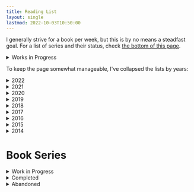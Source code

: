 ```yaml
---
title: Reading List
layout: single
lastmod: 2022-10-03T10:50:00
---
```


I generally strive for a book per week, but this is by no means a steadfast goal. For a list of series and their status, check [the bottom of this page](#book-series).

<details><summary>Works in Progress</summary>
<ul>
<li>Norman Boutin - Empress Theresa</li>
<li>Liu Cixin - The Three-Body Problem</li>
</ul>
</details>

To keep the page somewhat manageable, I've collapsed the lists by years:

<details><summary>2022</summary>
<ul>
<li>Tade Thompson - Rosewater</li>
<li>Tobias Buckell - The Placement Agency</li>
<li>Sarah Gailey - Drones to Ploughshares</li>
<li>Terry Pratchett - Night Watch</li>
<li>Terry Pratchett - The Wee Free Men</li>
<li>Pat Cadigan - The Final Performance of the Amazing Ralphie</li>
<li>Terry Pratchett - Monstrous Regiment</li>
<li>Terry Pratchett - A Hat Full of Sky</li>
<li>Mary Robinette Kowal - The Relentless Moon</li>
<li>Terry Pratchett - Going Postal</li>
<li>Terry Pratchett - Thud!</li>
<li>Stephen King - Afterlife</li>
<li>Terry Pratchett - Wintersmith</li>
<li>Terry Pratchett - Unseen Academicals</li>
<li>Terry Pratchett - Making Money</li>
<li>Terry Pratchett - I Shall Wear Midnight</li>
<li>Terry Pratchett - Snuff</li>
<li>Terry Pratchett - Raising Steam</li>
<li>Terry Pratchett - The Shepherd's Crown</li>
<li>Jeff VanderMeer - Authority</li>
<li>Jeff VanderMeer - Acceptance</li>
<li>Kim Stanley Robinson - New York 2140</li>
<li>Paolo Bacigalupi - Pump Six</li>
<li>Paolo Bacigalupi - The People of Sand and Slag</li>
<li>Jim Butcher - Storm Front</li>
<li>Kim Stanley Robinson - The Ministry for the Future</li>
<li>Tade Thompson - The Rosewater Insurrection</li>
<li>Stanis&lstrok;aw Lem - The Cyberiad</li>
<li>Adrian Tchaikovsky - Firewalkers</li>
<li>John Scalzi - Lock In</li>
<li>John Scalzi - Unlocked</li>
<li>David Wong - Futuristic Violence and Fancy Suits</li>
<li>John Scalzi - Head On</li>
<li>John Scalzi - Murder by Other Means</li>
<li>John Scalzi - The Human Division</li>
<li>John Scalzi - The Kaiju Preservation Society</li>
<li>John Scalzi - The End of All Things</li>
<li>David Wong - Zoey Punches the Future in the Dick</li>
<li>Philip K Dick - Colony</li>
<li>Paolo Bacigalupi - The Water Knife</li>
<li>Jared Diamond - Collapse</li>
<li>Roger Zelazny - Lord of Light</li>
<li>C C Finlay - Time Bomb Time</li>
<li>Paolo Bacigalupi - The Calorie Man</li>
<li>Neal Stephenson - Seveneves</li>
</ul>
</details>

<details><summary>2021</summary>
<ul>
<li>Edgar Rice Burroughs - A Princess of Mars</li>
<li>Bill Hammack - Fatal Flight</li>
<li>Madeleine L'Engle - A Wrinkle in Time</li>
<li>Jo Nesb&oslash; - Headhunters</li>
<li>Michael Wall - Out There</li>
<li>Yahtzee Croshaw - Differently Morphous</li>
<li>Jessica Bruder - Nomadland</li>
<li>David Graeber - Bullshit Jobs</li>
<li>Terry Pratchett - The Last Hero</li>
<li>Terry Bisson - Bears Discover Fire, and Other Stories</li>
<li>Terry Pratchett - The Amazing Maurice and His Educated Rodents</li>
<li>Albert-László Barabási - Bursts</li>
<li>Stephen King - 1408</li>
<li>John Twelve Hawks - The Traveler</li>
<li>Mira Grant - Parasite</li>
<li>Mary Robinette Kowal - The Fated Sky</li>
<li>Tsugumi Ohba - Death Note Volume 3</li>
<li>Monica Hughes - Devil on My Back</li>
<li>Esther Friesner - A Birthday</li>
<li>Martha Wells - Network Effect</li>
<li>Mira Grant - Symbiont</li>
<li>Mary Robinette Kowal - The Lady Astronaut of Mars</li>
<li>Seanan McGuire - Sparrow Hill Road</li>
<li>V E Schwab - Vicious</li>
<li>Stephen King - The Colorado Kid</li>
<li>V E Schwab - Vengeful</li>
<li>Barry J Hutchison - Dial D for Deadman</li>
<li>Connie Willis - At the Realto</li>
<li>Barry J Hutchison - Dead Inside</li>
<li>Mira Grant - Chimera</li>
<li>August Marion - Vegetablemen in Peanut Town</li>
<li>Martha Wells - Fugitive Telemetry</li>
<li>Barry J Hutchison - Dead in the Water</li>
<li>Andy Weir - Project Hail Mary</li>
<li>Ernest Cline - Armada</li>
<li>Isaac Asimov - Foundation</li>
<li>Isaac Asimov - Foundation and Empire</li>
<li>Isaac Asimov - Second Foundation</li>
<li>Samuel R Delany - Babel-17</li>
<li>James S A Corey - Leviathan Wakes</li>
<li>James S A Corey - Caliban's War</li>
<li>Richard Ayoade - The Grip of Film</li>
<li>Lynne Martin - Home Sweet Anywhere</li>
<li>James S A Corey - Abaddon's Gate</li>
<li>James S A Corey - Cibola Burn</li>
<li>James S A Corey - Nemesis Games</li>
<li>James S A Corey - Babylon's Ashes</li>
<li>James S A Corey - Persepolis Rising</li>
<li>James S A Corey - Tiamat's Wrath</li>
<li>James S A Corey - Drive</li>
<li>James S A Corey - The Churn</li>
<li>James S A Corey - The Expanse Origins</li>
<li>James S A Corey - Gods of Risk</li>
<li>James S A Corey - The Vital Abyss</li>
<li>James S A Corey - Strange Dogs</li>
<li>Ray Bradbury - A Sound of Thunder</li>
<li>Frank Herbert - Dune</li>
<li>Bob Mortimer - And Away...</li>
<li>James S A Corey - The Butcher of Anderson Station</li>
<li>James S A Corey - The Last Flight of the Cassandra</li>
<li>James S A Corey - Leviathan Falls</li>
<li>James S A Corey - Auberon</li>
</ul>
</details>

<details><summary>2020</summary>
<ul>
<li>Iain M Banks - The Player of Games</li>
<li>Iain M Banks - The State of the Art</li>
<li>Robert Harris - The Fear Index</li>
<li>Iain M Banks - Use of Weapons</li>
<li>Junji Ito - Frankenstein</li>
<li>John Scalzi - Zoe's Tale</li>
<li>Junji Ito - Smashed</li>
<li>Peter Watts - Blindsight</li>
<li>Philip K Dick - Confessions of a Crap Artist</li>
<li>Tsugumi Ohba - Death Note Volume 1</li>
<li>Philip Reeve - Infernal Devices</li>
<li>Tsugumi Ohba - Death Note Volume 2</li>
<li>Robert A Heinlein - Have Space Suit, Will Travel</li>
<li>China Miéville - Embassytown</li>
<li>Erlend Loe - Naiv.Super.</li>
<li>Junji Ito - Junji Ito's Cat Diary: Yon &amp; Mu</li>
<li>Martha Wells - Compulsory</li>
<li>Stephen King - Secret Window, Secret Garden</li>
<li>Yahtzee Croshaw - Mogworld</li>
<li>David Wong - What the Hell Did I Just Read</li>
<li>George R R Martin - Nightflyers</li>
<li>George R R Martin - Override</li>
<li>George R R Martin - Weekend in a War Zone</li>
<li>George R R Martin - And Seven Times Never Kill Man</li>
<li>George R R Martin - Nor the Many-Colored Fires of a Star Ring</li>
<li>George R R Martin - A Song for Lya</li>
<li>Peter Watts - The Things</li>
<li>Terry Pratchett - The Truth</li>
<li>Stephen King - Gwendy's Button Box </li>
<li>Stephen King - The Music Room</li>
<li>Philip Reeve - A Darkling Plain</li>
<li>Dennis E Taylor - We Are Legion (We Are Bob)</li>
<li>Stephen King - Elevation</li>
<li>Stephen King - Laurie</li>
<li>Dennis E Taylor - For We Are Many</li>
<li>Dennis E Taylor - All These Worlds</li>
<li>John Steakley - Armor</li>
<li>Richard Ayoade - Ayoade on Top</li>
<li>John Scalzi - The Last Emperox</li>
<li>Dennis E Taylor - Heaven's River</li>
<li>Ernest Cline - Ready Player Two</li>
<li>MT Anderson - Feed</li>
</ul>
</details>

<details><summary>2019</summary>
<ul>
<li>Adam Mansbach - Go the Fuck to Sleep</li>
<li>Philip Reeve - Predator's Gold</li>
<li>Terry Pratchett - Hogfather</li>
<li>Junji Ito - Fixed Face</li>
<li>Stephen King - The Jaunt</li>
<li>Stephen King - End of Watch</li>
<li>Junji Ito - Tomie</li>
<li>Shirley Jackson - The Haunting of Hill House</li>
<li>John Scalzi - The Ghost Brigades</li>
<li>Terry Pratchett - Jingo</li>
<li>Adam Mansbach - You Have to Fucking Eat</li>
<li>MK England - The Disasters</li>
<li>John Scalzi - The Last Colony</li>
<li>Oliver Langmead - Dark Star</li>
<li>Warren Ellis - Trees</li>
<li>Ann Leckie - Ancillary Justice</li>
<li>Gary Taubes - Why We Get Fat</li>
<li>Drew Magary - The Postmortal</li>
<li>Junji Ito - Near Miss</li>
<li>Junji Ito - Meet Again</li>
<li>John Scalzi - The Other Large Thing</li>
<li>Junji Ito - Shiver</li>
<li>John Scalzi - The Collapsing Empire</li>
<li>Dilwyn Horvat - Operation Titan</li>
<li>Matthew P Walker - Why We Sleep</li>
<li>Stephen King - Rage</li>
<li>Kim Stanley Robinson - Blue Mars</li>
<li>John Scalzi - The Consuming Fire</li>
<li>Ottessa Moshfegh - My Year of Rest and Relaxation</li>
<li>Terry Pratchett - Thief of Time</li>
<li>Terry Pratchett - The Last Continent</li>
<li>Terry Pratchett - Carpe Jugulum</li>
<li>Naoki Urasawa - Pluto 1</li>
<li>Naoki Urasawa - Pluto 2</li>
<li>Terry Pratchett - The Fifth Elephant</li>
<li>Neil Gaiman - American Gods</li>
<li>Martha Wells - All Systems Red</li>
<li>Naoki Urasawa - Pluto 3</li>
<li>Martha Wells - Artificial Condition</li>
<li>Martha Wells - Rogue Protocol</li>
<li>Martha Wells - Exit Strategy</li>
<li>Naoki Urasawa - Pluto 4</li>
<li>Yuval Noah Harari - Homo Deus</li>
<li>Naoki Urasawa - Pluto 5</li>
<li>Stephen King - Cell</li>
<li>Stephen King - The Long Walk</li>
<li>Naoki Urasawa - Pluto 6</li>
<li>Ryan North - Machine of Death</li>
<li>Stephen King - The Shining</li>
<li>Naoki Urasawa - Pluto 7</li>
<li>Naoki Urasawa - Pluto 8</li>
<li>Mary Robinette Kowal - The Calculating Stars</li>
<li>Mary Robinette Kowal - We Interrupt This Broadcast</li>
<li>Stephen King - Doctor Sleep</li>
<li>Yahtzee Croshaw - Will Destroy the Galaxy for Cash</li>
<li>Iain M Banks - Consider Phlebas</li>
<li>Philip Pullman - Northern Lights</li>
<li>Philip Pullman - The Subtle Knife</li>
<li>Philip Pullman - The Amber Spyglass</li>
</ul>
</details>

<details><summary>2018</summary>
<ul>
<li>Andrew Weir - Artemis</li>
<li>Terry Pratchett - The Colour of Magic</li>
<li>Terry Pratchett - The Light Fantastic</li>
<li>Terry Pratchett - Equal Rites</li>
<li>Terry Pratchett - Mort</li>
<li>Terry Pratchett - Sourcery</li>
<li>Terry Pratchett - Wyrd Sisters</li>
<li>Charles Forsman - The End of the Fucking World</li>
<li>Terry Pratchett - Pyramids</li>
<li>Terry Pratchett - Guards! Guards!</li>
<li>Terry Pratchett - Eric</li>
<li>Terry Pratchett - Moving Pictures</li>
<li>Manu Saadia - Trekonomics The Economics of Star Trek</li>
<li>Terry Pratchett - Reaper Man</li>
<li>Tim Marshall - Prisoners of Geography</li>
<li>Terry Pratchett - Witches Abroad</li>
<li>Yuval Noah Harari - Sapiens</li>
<li>Alan Moore - Batman The Killing Joke</li>
<li>Terry Pratchett - Death and What Comes Next</li>
<li>Terry Pratchett - Small Gods</li>
<li>Stephen King - Finders Keepers</li>
<li>Neal Shusterman - Unwind</li>
<li>Sam Harris - Wake Up A Guide to Spirituality Without Religion</li>
<li>Terry Pratchett - Lords and Ladies</li>
<li>Terry Pratchett - Theatre of Cruelty</li>
<li>Terry Pratchett - Men at Arms</li>
<li>Stephen King - The Langoliers</li>
<li>Jon Nielson - Look</li>
<li>Terry Pratchett - Troll Bridge</li>
<li>Terry Pratchett - Soul Music</li>
<li>Terry Pratchett - Interesting Times</li>
<li>Hitoshi Iwaaki - Parasyte</li>
<li>Junji Ito - The Enigma of Amigara Fault</li>
<li>One - Onepunch-Man 1</li>
<li>Terry Pratchett - Maskerade</li>
<li>Junji Ito - Uzumaki</li>
<li>Yahtzee Croshaw - Jam</li>
<li>Jeff VanderMeer - Annihilation</li>
<li>Anthony Horowitz - Oblivion</li>
<li>Joe Haldeman - More Than the Sum of His Parts</li>
<li>Kim Stanley Robinson - Red Mars</li>
<li>Junju Ito - Children of the Earth</li>
<li>Orson Scott Card - Speaker for the Dead</li>
<li>Terry Pratchett - Feet of Clay</li>
<li>Robert Silverberg - The Book of Skulls</li>
<li>Junji Ito - Gyo</li>
<li>Gillian Flynn - The Grownup</li>
<li>Kim Stanley Robinson - Green Mars</li>
<li>Philip Reeve - Mortal Engines</li>
</ul>
</details>

<details><summary>2017</summary>
<ul>
<li>David Wolman - The End of Money</li>
<li>John Scalzi - The Dispatcher</li>
<li>Patrick Ness - A Monster Calls</li>
<li>Suzanne Collins - Mockingjay</li>
<li>John Temple - American Pain</li>
<li>Suzanne Collins - The Hunger Games</li>
<li>John Scalzi - Redshirts</li>
<li>Yahtzee Croshaw - Will Save the Galaxy for Food</li>
<li>John P Logsdon - Starliner</li>
<li>Shirley Jackson - We Have Always Lived in the Castle</li>
<li>Albert Camus - The Stranger</li>
<li>Alan Weisman - The World Without Us</li>
<li>Anu Partanen - The Nordic Theory of Everything</li>
<li>Anthony Horowitz - Necropolis</li>
<li>Michel Faber - Under the Skin</li>
<li>Ben Goldacre - Bad Science</li>
<li>Blake Crouch - Wayward</li>
<li>Blake Crouch - Pines</li>
<li>Blake Crouch - The Last Town</li>
<li>J K Rowling - The Philosophers Stone</li>
<li>J K Rowling - The Chamber of Secrets</li>
<li>J K Rowling - The Prisoner of Azkaban</li>
<li>Michael Chabon - The Yiddish Policemens Union</li>
<li>Arthur C Clarke - The Fountains of Paradise</li>
<li>Stephen King - Mr Mercedes</li>
<li>J K Rowling - The Goblet of Fire</li>
<li>J K Rowling - The Order of the Phoenix</li>
<li>J K Rowling - The Half-Blood Prince</li>
<li>Philip K Dick - The Impossible Planet</li>
<li>Philip K Dick - The Hood Maker</li>
<li>J K Rowling - The Deathly Hallows</li>
<li>Philip K Dick - The Commuter</li>
<li>Alfred Bester - The Stars My Destination</li>
<li>Louis Sachar - Holes</li>
<li>Arthur C Clark - Childhood's End</li>
<li>Andy Weir - The Egg</li>
<li>Stephen King - Misery</li>
<li>John Scalzi - Old Man's War</li>
</ul>
</details>

<details><summary>2016</summary>
<ul>
<li>José Saramago - Blindness</li>
<li>Philip K Dick - Vulcans Hammer</li>
<li>Philip K Dick - Paycheck</li>
<li>Daryl Gregory - Afterparty</li>
<li>Warren Ellis - Gun Machine</li>
<li>Ward Moore - Greener Than You Think</li>
<li>Greg Sestero &amp; Tom Bissell - The Disaster Artist</li>
<li>H P Lovecraft - The Shunned House</li>
<li>Philip K Dick - Our Friends From Frolix 8</li>
<li>Anthony Horowitz - Ravens Gate</li>
<li>Philip K Dick - Clans of the Alphane Moon</li>
<li>Matt Haig - The Humans</li>
<li>Spider Robinson - The Callahan Chronicles</li>
<li>H G Wells - The Time Machine</li>
<li>Paula Hawkins - The Girl on the Train</li>
<li>Cormack McCarthy - No Country for Old Men</li>
<li>Philip K Dick - Lies, Inc.</li>
<li>Kurt Vonnegut - Cats Cradle</li>
<li>Philip K Dick - Nick and the Glimmung</li>
<li>Philip K Dick - The Game Players of Titan</li>
<li>Randall Munroe - What If?</li>
<li>Philip K Dick - Counter Clock World</li>
<li>Philip K Dick - Dr Futurity</li>
<li>Kim Stanley Robinson - Aurora</li>
<li>Philip K Dick - VALIS</li>
<li>J G Ballard - High-Rise</li>
<li>Anthony Horowitz - Evil Star</li>
<li>Greg Bear - Hull Zero Three</li>
<li>Gregory Benford - Timescape</li>
<li>Philip K Dick - The Divine Invasion</li>
<li>Philip K Dick - The Transmigration of Timothy Archer</li>
<li>Ray Bradbury - Fahrenheit 451</li>
<li>Walter M Miller - A Canticle for Leibowitz</li>
<li>Olaf Stapledon - Star Maker</li>
<li>Orson Scott Card - Enders Game</li>
<li>Frederick Pohl - Beyond the Blue Event Horizon</li>
<li>H P Lovecraft - At the Mountains of Madness</li>
<li>William Shatner - TekWar</li>
<li>Warren Ellis - Crooked Little Vein</li>
<li>F Scott Fitzgerald - The Great Gatsby</li>
<li>Fredrik Backman - A Man Called Ove</li>
<li>Maurice Sendak - Where the Wild Things Are</li>
<li>Gillian Flynn - Gone Girl</li>
<li>Timothy Leary - The Psychedelic Experience</li>
<li>Grant Naylor - Infinity Welcomes Careful Drivers</li>
<li>Grant Naylor - Better Than Life</li>
<li>Grant Naylor - Last Human</li>
<li>Grant Naylor - Backwards</li>
<li>Frederik Pohl - Heechee Rendezvous</li>
<li>Suzanne Collins - Catching Fire</li>
<li>Anthony Horowitz - Nightrise</li>
<li>Ray Bradbury - The Martian Chronicles</li>
</ul>
</details>

<details><summary>2015</summary>
<ul>
<li>Michael Crichton - The Andromeda Strain</li>
<li>George Orwell - Animal Farm</li>
<li>Ursula K Le Guin - The Lathe of Heaven</li>
<li>Carl Sagan - Contact</li>
<li>Richard Matheson - I Am Legend</li>
<li>Chuck Palahniuk - Fight Club</li>
<li>Louis Theroux - The Call of the Weird</li>
<li>Kurt Vonnegut - Sirens of Titan</li>
<li>Daniel Keyes - Flowers for Algernon</li>
<li>Lewis Caroll - Alice in Wonderland</li>
<li>Olaf Stapledon - The Last and First Men</li>
<li>Arkady &amp; Boris Strugatsky - Roadside Picnic</li>
<li>H P Lovecraft - The Shadow Over Innsmouth</li>
<li>Philip K Dick - The Three Stigmata of Palmer Eldritch</li>
<li>Andrew Weir - The Martian</li>
<li>Frederick Pohl - Gateway</li>
<li>Philip K Dick - Flow My Tears, the Policeman Said</li>
<li>Douglas Adams - The Hitchhikers Guide to the Galaxy</li>
<li>John Steinbeck - Of Mice and Men</li>
<li>H G Wells - The War of the Worlds</li>
<li>Franz Kafka - The Metamorphosis</li>
<li>Joe Haldeman - The Forever War</li>
<li>H G Wells - The Invisible Man</li>
<li>Kurt Vonnegut - Slaughterhouse Five</li>
<li>Philip K Dick - Dr Bloodmoney</li>
<li>Irvine Welsh - Trainspotting</li>
<li>Frederick Pohl - Man Plus</li>
<li>Greg Bear - Eon</li>
<li>John Wyndham - Day of the Triffids</li>
<li>Arthur C Clark - 2001 A Space Odyssey</li>
<li>Philip K Dick - Now Wait for Last Year</li>
<li>Arthur C Clark - Rendezvous with Rama</li>
<li>Cormac McCarthy - The Road</li>
<li>Richard Matheson - The Shrinking Man</li>
<li>David Wong - John Dies at the End</li>
<li>Frederick Pohl - The Space Merchants</li>
<li>Greg Bear - Blood Music</li>
<li>David Wong - This Book is Full of Spiders</li>
<li>Charles Stross - A Colder War</li>
<li>Philip K Dick - The Cosmic Puppets</li>
<li>Robert A Heinlein - Starship Troopers</li>
<li>Stephen King - Under the Dome</li>
<li>Philip K Dick - A Maze of Death</li>
<li>Ernest Cline - Ready Player One</li>
<li>Philip K Dick - The Penultimate Truth</li>
<li>Poul Anderson - Tau Zero</li>
<li>Guillermo del Toro &amp; Chuck Hogan - The Strain</li>
<li>Hunter S Thompson - Fear and Loathing in Las Vegas</li>
<li>Bret Easton Ellis - American Psycho</li>
<li>Robert A Heinlein - The Moon is a Harsh Mistress</li>
<li>Cormac McCarthy - The Sunset Limited</li>
<li>Lois Lowry - The Giver</li>
<li>Steven Gould - Jumper</li>
<li>Hiroshi Sakurazaka - All You Need is Kill</li>
</ul>
</details>

<details><summary>2014</summary>
<ul>
<li>John Brunner - Stand on Zanzibar</li>
<li>Philip K Dick - Ubik</li>
<li>Philip K Dick - The Man in the High Castle</li>
<li>Philip K Dick - We Can Remember It For You Wholesale</li>
<li>Philip K Dick - Do Androids Dream of Electric Sheep</li>
<li>Philip K Dick - A Scanner Darkly</li>
<li>Philip K Dick - Martian Time Slip</li>
<li>Philip K Dick - Galactic Pot Healer</li>
<li>Harlan Ellison - I Have No Mouth, and I Must Scream</li>
<li>Aldous Huxley - Brave New World</li>
<li>Aldous Huxley - The Doors of Perception</li>
<li>Max Brooks - World War Z</li>
</ul>
</details>


# Book Series
<details><summary>Work in Progress</summary>
<ul>
<li>Douglas Adams - The Hitchhiker's Guide to the Galaxy - 1/6</li>
<li>Frederik Pohl - Heechee - 3/6</li>
<li>Guillermo del Toro &amp; Chuck Hogan - The Strain - 1/3</li>
<li>Iain M Banks - The Culture - 4/10</li>
<li>Isaac Asimov - Foundation - 3/7</li>
<li>Jim Butcher - The Dresden Files - 1/17</li>
<li>Liu Cixin - Remembrance of Earth's Past - 0/3</li>
<li>Monica Hughes - Arc One - 1/2</li>
<li>Neal Shusterman - The Unwind dystology - 1/6</li>
<li>Orson Scott Card - Ender saga - 2/6</li>
<li>Suzanne Collins - The Hunger Games - 3/4</li>
<li>Tade Thompson - The Wormwood Trilogy - 2/3</li>
</ul>
</details>

<details><summary>Completed</summary>
<ul>
<li>Anthony Horowitz - The Power of Five - 5/5</li>
<li>Barry J Hutchison - Dan Deadman - 3/3</li>
<li>Blake Crouch - The Wayward Pines trilogy - 3/3</li>
<li>David Wong - John and Dave series - 3/3</li>
<li>David Wong - Zoey Ashe series - 2/2</li>
<li>Dennis E Taylor - Bobiverse Series - 4/4</li>
<li>Ernest Cline - Ready Player One series - 2/2</li>
<li>Grant Naylor - Red Dwarf - 4/4</li>
<li>J K Rowling - Harry Potter - 7/7</li>
<li>James S A Corey - The Expanse - 9/9</li>
<li>James S A Corey - The Expanse Novellas - 9/9</li>
<li>Jeff VanderMeer - Southern Reach Trilogy - 3/3</li>
<li>John Scalzi - Lock In Universe - 3/3</li>
<li>John Scalzi - Old Man's War - 6/6</li>
<li>John Scalzi - The Dispatcher series - 2/2</li>
<li>John Scalzi - The Interdependency - 3/3</li>
<li>Kim Stanley Robinson - The Mars trilogy - 3/3</li>
<li>Martha Wells - The Murderbot Diaries - 6/6</li>
<li>Mary Robinette Kowal - Lady Astronaut - 4/4</li>
<li>Mira Grant - Parasitology - 3/3</li>
<li>Philip K Dick - VALIS trilogy - 3/3</li>
<li>Philip Pullman - His Dark Materials - 3/3</li>
<li>Philip Reeve - Mortal Engines Quartet - 4/4</li>
<li>Stephen King - Bill Hodges Trilogy - 3/3</li>
<li>Stephen King - The Shining - 2/2</li>
<li>Terry Pratchett - Discworld - 41/41</li>
<li>V E Schwab - Villains - 2/2</li>
</ul>
</details>

<details><summary>Abandoned</summary>
<ul>
<li>Ann Leckie - Imperial Radch trilogy - 1/3</li>
<li>John Twelve Hawks - The Fourth Realm Trilogy - 1/3</li>
</ul>
</details>
